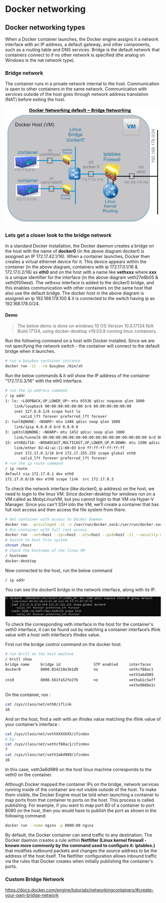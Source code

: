 # Docker networking

## Docker networking types
When a Docker container launches, the Docker engine assigns it a network interface with an IP address, a default gateway, and other components, such as a routing table and DNS services. Bridge is the default network that containers connect to if no other network is specified (the analog on Windows is the nat network type).

### Bridge network 
The container runs in a private network internal to the host. Communication is open to other containers in the same network. Communication with services outside of the host goes through network address translation (NAT) before exiting the host.

![Alt text](/images/bridge-network.jpg)

### Lets get a closer look to the bridge network
In a standard Docker installation, the Docker daemon creates a bridge on the host with the name of **docker0** (in the above diagram docker0 is assigned an IP 172.17.42.1/16). When a container launches, Docker then creates a virtual ethernet device for it. This device appears within the container (in the above diagram, containers with ip 172.17.0.1/16 & 172.17.0.2/16) as **eth0** and on the host with a name like **vethxxx** where **xxx** is a unique identifier for the interface (in the above diagram veth27e6b05 & veth0f00eed). The vethxxx interface is added to the docker0 bridge, and this enables communication with other containers on the same host that also use the default bridge. The docker host in the above diagram is assigned an ip 192.168.178.100 & it is connected to the switch having ip as 192.168.178.0/24.

#### Demo
>The below demo is done on windows 10 OS Version 10.0.17134 N/A Build 17134, using docker-desktop v19.03.8 running linux containers.

Run the following command on a host with Docker installed. Since we are not specifying the network switch - the container will connect to the default bridge when it launches.
```bash
# run a busybox container instance
docker run -it --rm busybox /bin/sh
```
Run the below commands & it will show the IP address of the container "172.17.0.3/16" with the eth0 interface.
```bash
# run the ip address command
/ ip addr
1: lo: <LOOPBACK,UP,LOWER_UP> mtu 65536 qdisc noqueue qlen 1000
    link/loopback 00:00:00:00:00:00 brd 00:00:00:00:00:00
    inet 127.0.0.1/8 scope host lo
       valid_lft forever preferred_lft forever
2: tunl0@NONE: <NOARP> mtu 1480 qdisc noop qlen 1000
    link/ipip 0.0.0.0 brd 0.0.0.0
3: ip6tnl0@NONE: <NOARP> mtu 1452 qdisc noop qlen 1000
    link/tunnel6 00:00:00:00:00:00:00:00:00:00:00:00:00:00:00:00 brd 00:00:00:00:00:00:00:00:00:00:00:00:00:00:00:00
15: eth0@if16: <BROADCAST,MULTICAST,UP,LOWER_UP,M-DOWN> mtu 1500 qdisc noqueue
    link/ether 02:42:ac:11:00:03 brd ff:ff:ff:ff:ff:ff
    inet 172.17.0.3/16 brd 172.17.255.255 scope global eth0
       valid_lft forever preferred_lft forever
# run the ip route command
/ ip route
default via 172.17.0.1 dev eth0
172.17.0.0/16 dev eth0 scope link  src 172.17.0.3
```
To check the network interface (like docker0, ip address) on the host, we need to login to the linux VM. Since docker-desktop for windows run on a VM called as MobyLinuxVM, but you cannot login to that VM via Hyper-V Manager. Since you can't SSH into the VM, we’ll create a container that has full root access and then access the file system from there.
```bash
# Get container with access to Docker Daemon
docker run --privileged -it -v /var/run/docker.sock:/var/run/docker.sock jongallant/ubuntu-docker-client
# Run container with full root access
docker run --net=host --ipc=host --uts=host --pid=host -it --security-opt=seccomp=unconfined --privileged --rm -v /:/host alpine /bin/sh
# Switch to host file system
chroot /host
# Check the hostname of the linux VM
/ hostname
docker-desktop
```

Now connected to the host, run the below command
```bash
/ ip addr
```

You can see the docker0 bridge in the network interface, along with its IP.

![Alt text](/images/docker0.jpg)

To check the corresponding veth interface in the host for the container's veth0 interface, it can be found out by matching a container interface’s iflink value with a host veth interface’s ifindex value.

First run the bridge control command on the docker host.
```bash
# run brctl on the host machine
/ brctl show
bridge name     bridge id               STP enabled     interfaces
docker0         8000.024210e3b1d9       no              vethcf88ac1
                                                        veth3a6d989
cni0            8000.561fa52fe2fb       no              vethab1c5aff
                                                        vethe9888e1c
```                            
On the container, run :
```bash
cat /sys/class/net/eth0/iflink
16
```
And on the host, find a veth with an ifindex value matching the iflink value of your container’s interface :
```bash
cat /sys/class/net/vethXXXXXXX/ifindex
# Eg:
cat /sys/class/net/vethcf88ac1/ifindex
7
cat /sys/class/net/veth3a6d989/ifindex
16
```
In this case, veth3a6d989 on the host linux machine corresponds to the veth0 on the container.

Although Docker mapped the container IPs on the bridge, network services running inside of the container are not visible outside of the host. To make them visible, the Docker Engine must be told when launching a container to map ports from that container to ports on the host. This process is called publishing. For example, if you want to map port 80 of a container to port 8080 on the host, then you would have to publish the port as shown in the following command:
```bash
docker run --name nginx -p 8080:80 nginx
```
By default, the Docker container can send traffic to any destination. The Docker daemon creates a rule within **Netfilter (Linux kernel firewall - known more commonly by the command used to configure it: iptables.)** that modifies outbound packets and changes the source address to be the address of the host itself. The Netfilter configuration allows inbound traffic via the rules that Docker creates when initially publishing the container's ports.

### Custom Bridge Network

https://docs.docker.com/engine/tutorials/networkingcontainers/#create-your-own-bridge-network